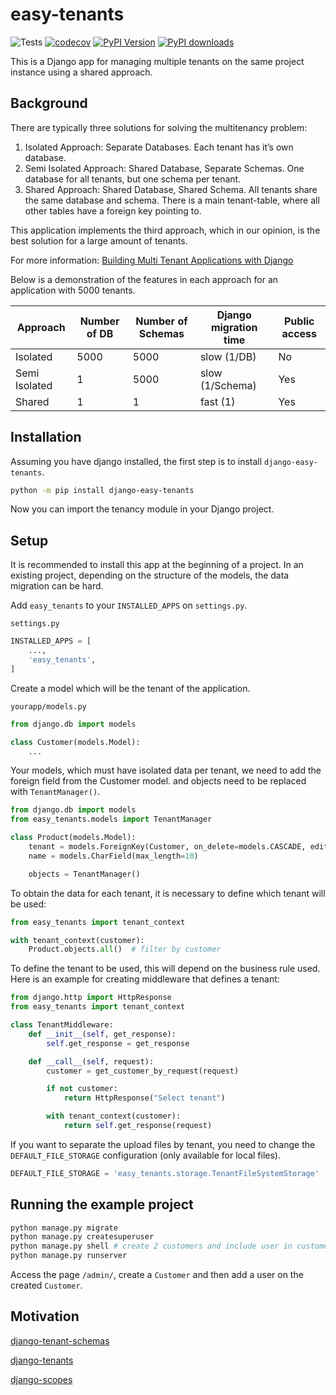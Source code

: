 # easy-tenants

![Tests](https://github.com/CleitonDeLima/django-easy-tenants/workflows/Tests/badge.svg)
[![codecov](https://codecov.io/gh/CleitonDeLima/django-easy-tenants/branch/master/graph/badge.svg)](https://codecov.io/gh/CleitonDeLima/django-easy-tenants)
[![PyPI Version](https://img.shields.io/pypi/v/django-easy-tenants.svg)](https://pypi.org/project/django-easy-tenants/)
[![PyPI downloads](https://img.shields.io/pypi/dm/django-easy-tenants.svg)](https://img.shields.io/pypi/dm/django-easy-tenants.svg)


This is a Django app for managing multiple tenants on the same project
instance using a shared approach.


## Background

There are typically three solutions for solving the multitenancy problem:

1. Isolated Approach: Separate Databases. Each tenant has it’s own database.
2. Semi Isolated Approach: Shared Database, Separate Schemas.
One database for all tenants, but one schema per tenant.
3. Shared Approach: Shared Database, Shared Schema. All tenants share
the same database and schema. There is a main tenant-table, where all
other tables have a foreign key pointing to.

This application implements the third approach,  which in our opinion,
is the best solution for a large amount of tenants.

For more information: [Building Multi Tenant Applications with Django
](https://books.agiliq.com/projects/django-multi-tenant/en/latest/)

Below is a demonstration of the features in each approach for an application
with 5000 tenants.

Approach       | Number of DB | Number of Schemas | Django migration time | Public access
-------------- | ------------ | ----------------- | --------------------- | ---------------
Isolated       | 5000         | 5000              | slow (1/DB)           | No
Semi Isolated  | 1            | 5000              | slow (1/Schema)       | Yes
Shared         | 1            | 1                 | fast (1)              | Yes


## Installation
Assuming you have django installed, the first step is to install `django-easy-tenants`.
```bash
python -m pip install django-easy-tenants
```
Now you can import the tenancy module in your Django project.


## Setup
It is recommended to install this app at the beginning of a project.
In an existing project, depending on the structure of the models,
the data migration can be hard.

Add `easy_tenants` to your `INSTALLED_APPS` on `settings.py`.

`settings.py`
```python
INSTALLED_APPS = [
    ...,
    'easy_tenants',
]
```

Create a model which will be the tenant of the application.

`yourapp/models.py`
```python
from django.db import models

class Customer(models.Model):
    ...
```

Your models, which must have isolated data per tenant, we need to add the foreign field from the Customer model.
and objects need to be replaced with `TenantManager()`.


```python
from django.db import models
from easy_tenants.models import TenantManager

class Product(models.Model):
    tenant = models.ForeignKey(Customer, on_delete=models.CASCADE, editable=False)
    name = models.CharField(max_length=10)

    objects = TenantManager()
```

To obtain the data for each tenant, it is necessary to define which tenant will be used:

```python
from easy_tenants import tenant_context

with tenant_context(customer):
    Product.objects.all()  # filter by customer
```

To define the tenant to be used, this will depend on the business rule used. Here is an example for creating middleware that defines a tenant:

```python
from django.http import HttpResponse
from easy_tenants import tenant_context

class TenantMiddleware:
    def __init__(self, get_response):
        self.get_response = get_response

    def __call__(self, request):
        customer = get_customer_by_request(request)

        if not customer:
            return HttpResponse("Select tenant")

        with tenant_context(customer):
            return self.get_response(request)
```

If you want to separate the upload files by tenant, you need to change the `DEFAULT_FILE_STORAGE`
configuration (only available for local files).

```python
DEFAULT_FILE_STORAGE = 'easy_tenants.storage.TenantFileSystemStorage'
```


## Running the example project
```bash
python manage.py migrate
python manage.py createsuperuser
python manage.py shell # create 2 customers and include user in customer
python manage.py runserver
```
Access the page `/admin/`, create a `Customer` and then add a user on the created `Customer`.

## Motivation
[django-tenant-schemas](https://github.com/bernardopires/django-tenant-schemas)

[django-tenants](https://github.com/tomturner/django-tenants)

[django-scopes](https://github.com/raphaelm/django-scopes)
